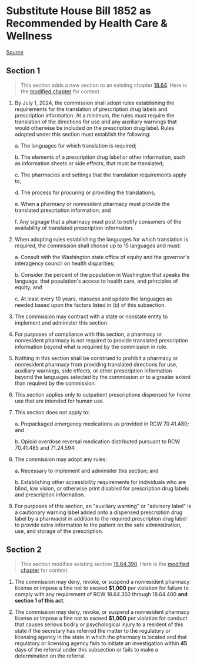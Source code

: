 # Substitute House Bill 1852 as Recommended by Health Care & Wellness

[Source](http://lawfilesext.leg.wa.gov/biennium/2021-22/Pdf/Bills/House%20Bills/1852-S.pdf)
## Section 1
> This section adds a new section to an existing chapter [18.64](/rcw/18_businesses_and_professions/18.064_pharmacists.md). Here is the [modified chapter](rcw/18_businesses_and_professions/18.064_pharmacists.md) for context.

1. By July 1, 2024, the commission shall adopt rules establishing the requirements for the translation of prescription drug labels and prescription information. At a minimum, the rules must require the translation of the directions for use and any auxiliary warnings that would otherwise be included on the prescription drug label. Rules adopted under this section must establish the following:

    a. The languages for which translation is required;

    b. The elements of a prescription drug label or other information, such as information sheets or side effects, that must be translated;

    c. The pharmacies and settings that the translation requirements apply to;

    d. The process for procuring or providing the translations;

    e. When a pharmacy or nonresident pharmacy must provide the translated prescription information; and

    f. Any signage that a pharmacy must post to notify consumers of the availability of translated prescription information.

2. When adopting rules establishing the languages for which translation is required, the commission shall choose up to 15 languages and must:

    a. Consult with the Washington state office of equity and the governor's interagency council on health disparities;

    b. Consider the percent of the population in Washington that speaks the language, that population's access to health care, and principles of equity; and

    c. At least every 10 years, reassess and update the languages as needed based upon the factors listed in (b) of this subsection.

3. The commission may contract with a state or nonstate entity to implement and administer this section.

4. For purposes of compliance with this section, a pharmacy or nonresident pharmacy is not required to provide translated prescription information beyond what is required by the commission in rule.

5. Nothing in this section shall be construed to prohibit a pharmacy or nonresident pharmacy from providing translated directions for use, auxiliary warnings, side effects, or other prescription information beyond the languages selected by the commission or to a greater extent than required by the commission.

6. This section applies only to outpatient prescriptions dispensed for home use that are intended for human use.

7. This section does not apply to:

    a. Prepackaged emergency medications as provided in RCW 70.41.480; and

    b. Opioid overdose reversal medication distributed pursuant to RCW 70.41.485 and 71.24.594.

8. The commission may adopt any rules:

    a. Necessary to implement and administer this section; and

    b. Establishing other accessibility requirements for individuals who are blind, low vision, or otherwise print disabled for prescription drug labels and prescription information.

9. For purposes of this section, an "auxiliary warning" or "advisory label" is a cautionary warning label added onto a dispensed prescription drug label by a pharmacist in addition to the required prescription drug label to provide extra information to the patient on the safe administration, use, and storage of the prescription.


## Section 2
> This section modifies existing section [18.64.390](/rcw/18_businesses_and_professions/18.064_pharmacists.md). Here is the [modified chapter](rcw/18_businesses_and_professions/18.064_pharmacists.md) for context.

1. The commission may deny, revoke, or suspend a nonresident pharmacy license or impose a fine not to exceed **$1,000** per violation for failure to comply with any requirement of RCW 18.64.350 through 18.64.400 **and section 1 of this act**.

2. The commission may deny, revoke, or suspend a nonresident pharmacy license or impose a fine not to exceed **$1,000** per violation for conduct that causes serious bodily or psychological injury to a resident of this state if the secretary has referred the matter to the regulatory or licensing agency in the state in which the pharmacy is located and that regulatory or licensing agency fails to initiate an investigation within **45** days of the referral under this subsection or fails to make a determination on the referral.

